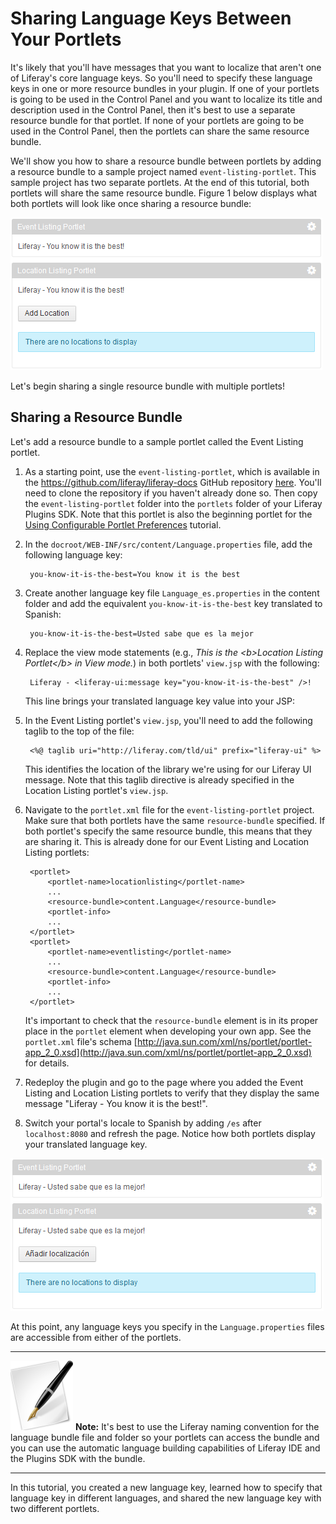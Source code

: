 # Sharing Language Keys Between Your Portlets

It's likely that you'll have messages that you want to localize that aren't one
of Liferay's core language keys. So you'll need to specify these language keys
in one or more resource bundles in your plugin. If one of your portlets is going
to be used in the Control Panel and you want to localize its title and
description used in the Control Panel, then it's best to use a separate resource
bundle for that portlet. If none of your portlets are going to be used in the
Control Panel, then the portlets can share the same resource bundle. 

We'll show you how to share a resource bundle between portlets by adding a
resource bundle to a sample project named `event-listing-portlet`. This sample
project has two separate portlets. At the end of this tutorial, both portlets
will share the same resource bundle. Figure 1 below displays what both portlets
will look like once sharing a resource bundle: 

![Figure 1: When neither portlet is used in the Control Panel, sharing language keys is a smart and viable option.](../../images/portlet-localization-shared-bundle.png)

Let's begin sharing a single resource bundle with multiple portlets! 

## Sharing a Resource Bundle

Let's add a resource bundle to a sample portlet called the Event Listing
portlet. 

1. As a starting point, use the `event-listing-portlet`, which is available in
   the <https://github.com/liferay/liferay-docs> GitHub repository
   [here](https://github.com/liferay/liferay-docs/tree/master/develop/tutorials/code/plat-fws/prefs/begin/event-listing-portlet).
   You'll need to clone the repository if you haven't already done so. Then copy
   the `event-listing-portlet` folder into the `portlets` folder of your Liferay
   Plugins SDK. Note that this portlet is also the beginning portlet for the
   [Using Configurable Portlet
   Preferences](https://github.com/liferay/liferay-docs/blob/master/develop/tutorials/articles/platform-frameworks/configurable-portlet-preferences.markdown)
   tutorial. 

2. In the `docroot/WEB-INF/src/content/Language.properties` file, add the
   following language key: 

        you-know-it-is-the-best=You know it is the best

3. Create another language key file `Language_es.properties` in the content
   folder and add the equivalent `you-know-it-is-the-best` key translated to
   Spanish: 

        you-know-it-is-the-best=Usted sabe que es la mejor

4. Replace the view mode statements (e.g., *This is the \<b\>Location Listing
   Portlet\</b\> in View mode.*) in both portlets' `view.jsp` with the
   following: 

        Liferay - <liferay-ui:message key="you-know-it-is-the-best" />!

    This line brings your translated language key value into your JSP: 

5. In the Event Listing portlet's `view.jsp`, you'll need to add the following
   taglib to the top of the file: 

        <%@ taglib uri="http://liferay.com/tld/ui" prefix="liferay-ui" %>

    This identifies the location of the library we're using for our Liferay UI
    message. Note that this taglib directive is already specified in the
    Location Listing portlet's `view.jsp`. 

6. Navigate to the `portlet.xml` file for the `event-listing-portlet` project.
   Make sure that both portlets have the same `resource-bundle` specified. If
   both portlet's specify the same resource bundle, this means that they are
   sharing it. This is already done for our Event Listing and Location Listing
   portlets: 

        <portlet>
            <portlet-name>locationlisting</portlet-name>
            ...
            <resource-bundle>content.Language</resource-bundle>
            <portlet-info>
            ...
        </portlet>
        <portlet>
            <portlet-name>eventlisting</portlet-name>
            ...
            <resource-bundle>content.Language</resource-bundle>
            <portlet-info>
            ...
        </portlet>

    It's important to check that the `resource-bundle` element is in its proper
    place in the `portlet` element when developing your own app. See the
    `portlet.xml` file's schema
    [http://java.sun.com/xml/ns/portlet/portlet-app_2_0.xsd](http://java.sun.com/xml/ns/portlet/portlet-app_2_0.xsd)
    for details. 

7. Redeploy the plugin and go to the page where you added the Event Listing and
   Location Listing portlets to verify that they display the same message
   "Liferay - You know it is the best!". 

8. Switch your portal's locale to Spanish by adding `/es` after
   `localhost:8080` and refresh the page. Notice how both portlets display your
   translated language key. 

![Figure 2: Sharing resource bundles between multiple portlets helps you leverage common translated text.](../../images/portlet-localization-shared-bundle-spanish.png)

At this point, any language keys you specify in the `Language.properties` files
are accessible from either of the portlets. 

---

 ![Note](../../images/tip-pen-paper.png) **Note:** It's best to use the Liferay
 naming convention for the language bundle file and folder so your portlets can
 access the bundle and you can use the automatic language building capabilities
 of Liferay IDE and the Plugins SDK with the bundle. 

---

In this tutorial, you created a new language key, learned how to specify that
language key in different languages, and shared the new language key with two
different portlets. 
